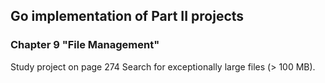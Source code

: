 ## Go implementation of Part II projects
### Chapter 9 "File Management"
Study project on page 274
Search for exceptionally large files (> 100 MB).
